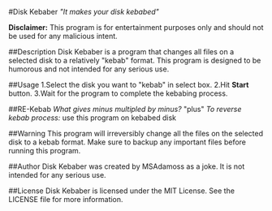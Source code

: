 #Disk Kebaber
*"It makes your disk kebabed"*

**Disclaimer:** This program is for entertainment purposes only and should not be used for any malicious intent.

##Description
Disk Kebaber is a program that changes all files on a selected disk to a relatively "kebab" format. This program is designed to be humorous and not intended for any serious use.

##Usage
1.Select the disk you want to "kebab" in select box.
2.Hit **Start** button.
3.Wait for the program to complete the kebabing process.

##RE-Kebab
*What gives minus multipled by minus?* "plus"
*To reverse kebab process:* use this program on kebabed disk

##Warning
This program will irreversibly change all the files on the selected disk to a kebab format. Make sure to backup any important files before running this program.

##Author
Disk Kebaber was created by MSAdamoss as a joke. It is not intended for any serious use.

##License
Disk Kebaber is licensed under the MIT License. See the LICENSE file for more information.
